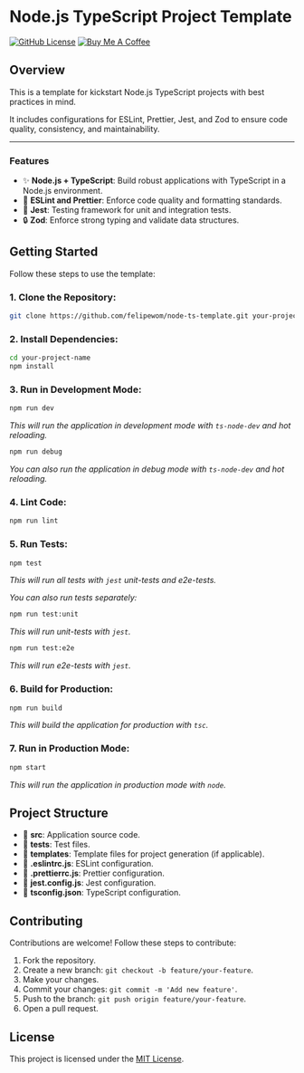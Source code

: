 # Node.js TypeScript Project Template
[![GitHub License](https://img.shields.io/github/license/felipewom/node-ts-template)](LICENSE)
[![Buy Me A Coffee](https://img.shields.io/badge/buy%20me%20a%20coffee-donate-yellow.svg)](https://www.buymeacoffee.com/felipewom)

## Overview

This is a template for kickstart Node.js TypeScript projects with best practices in mind. 

It includes configurations for ESLint, Prettier, Jest, and Zod to ensure code quality, consistency, and maintainability.
___
### Features

- ✨ **Node.js + TypeScript**: Build robust applications with TypeScript in a Node.js environment.
- 🧹 **ESLint and Prettier**: Enforce code quality and formatting standards.
- 🚦 **Jest**: Testing framework for unit and integration tests.
- 🔒 **Zod**: Enforce strong typing and validate data structures.

## Getting Started

Follow these steps to use the template:

### 1. **Clone the Repository:**

```bash
git clone https://github.com/felipewom/node-ts-template.git your-project-name
```

### 2. **Install Dependencies:**

```bash
cd your-project-name
npm install
```

### 3. **Run in Development Mode:**

```bash
npm run dev
```
_This will run the application in development mode with `ts-node-dev` and hot reloading._

```bash
npm run debug
```
_You can also run the application in debug mode with `ts-node-dev` and hot reloading._


### 4. **Lint Code:**

```bash
npm run lint
```

### 5. **Run Tests:**

```bash
npm test
```
_This will run all tests with `jest` unit-tests and e2e-tests._

_You can also run tests separately:_

```bash
npm run test:unit
```
_This will run unit-tests with `jest`._

```bash
npm run test:e2e
```
_This will run e2e-tests with `jest`._

### 6. **Build for Production:**

```bash
npm run build
```
_This will build the application for production with `tsc`._

### 7. **Run in Production Mode:**

```bash
npm start
```
_This will run the application in production mode with `node`._

## Project Structure

- 📁 **src**: Application source code.
- 📁 **tests**: Test files.
- 📁 **templates**: Template files for project generation (if applicable).
- 📄 **.eslintrc.js**: ESLint configuration.
- 📄 **.prettierrc.js**: Prettier configuration.
- 📄 **jest.config.js**: Jest configuration.
- 📄 **tsconfig.json**: TypeScript configuration.

## Contributing

Contributions are welcome! Follow these steps to contribute:

1. Fork the repository.
2. Create a new branch: `git checkout -b feature/your-feature`.
3. Make your changes.
4. Commit your changes: `git commit -m 'Add new feature'`.
5. Push to the branch: `git push origin feature/your-feature`.
6. Open a pull request.

## License

This project is licensed under the [MIT License](LICENSE).
